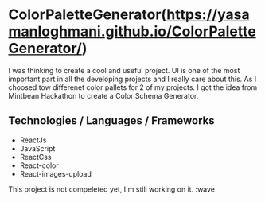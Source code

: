 # ColorPaletteGenerator(https://yasamanloghmani.github.io/ColorPaletteGenerator/)


I was thinking to create a cool and useful project. UI is one of the most important part in all the developing projects and I really care about this. As I choosed tow differenet color pallets for 2 of my projects. I got the idea from Mintbean Hackathon to create a Color Schema Generator. 

## Technologies / Languages / Frameworks

- ReactJs
- JavaScript 
- ReactCss
- React-color
- React-images-upload

This project is not compeleted yet, I'm still working on it. :wave
